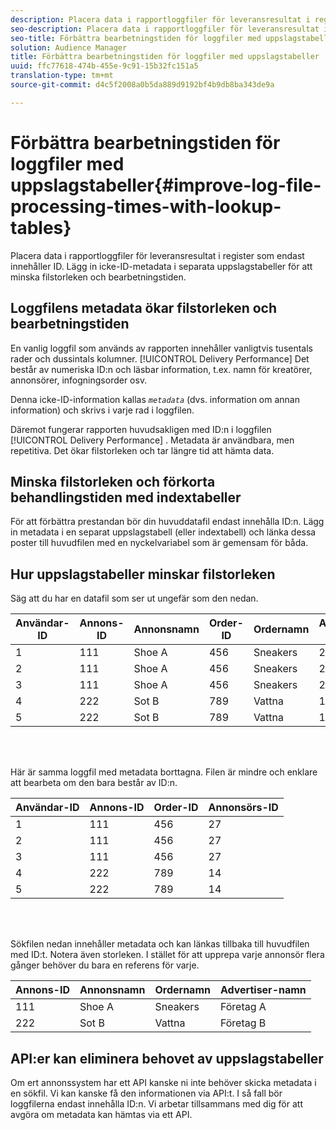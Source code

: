 ```yaml
---
description: Placera data i rapportloggfiler för leveransresultat i register som endast innehåller ID. Lägg in icke-ID-metadata i separata uppslagstabeller för att minska filstorleken och bearbetningstiden.
seo-description: Placera data i rapportloggfiler för leveransresultat i register som endast innehåller ID. Lägg in icke-ID-metadata i separata uppslagstabeller för att minska filstorleken och bearbetningstiden.
seo-title: Förbättra bearbetningstiden för loggfiler med uppslagstabeller
solution: Audience Manager
title: Förbättra bearbetningstiden för loggfiler med uppslagstabeller
uuid: ffc77618-474b-455e-9c91-15b32fc151a5
translation-type: tm+mt
source-git-commit: d4c5f2008a0b5da889d9192bf4b9db8ba343de9a

---
```



# Förbättra bearbetningstiden för loggfiler med uppslagstabeller{#improve-log-file-processing-times-with-lookup-tables}

Placera data i rapportloggfiler för leveransresultat i register som endast innehåller ID. Lägg in icke-ID-metadata i separata uppslagstabeller för att minska filstorleken och bearbetningstiden.

<!-- 

c_lookup_tables.xml

 -->

## Loggfilens metadata ökar filstorleken och bearbetningstiden

En vanlig loggfil som används av rapporten innehåller vanligtvis tusentals rader och dussintals kolumner. [!UICONTROL Delivery Performance] Det består av numeriska ID:n och läsbar information, t.ex. namn för kreatörer, annonsörer, infogningsorder osv.

Denna icke-ID-information kallas *`metadata`* (dvs. information om annan information) och skrivs i varje rad i loggfilen.

Däremot fungerar rapporten huvudsakligen med ID:n i loggfilen [!UICONTROL Delivery Performance] . Metadata är användbara, men repetitiva. Det ökar filstorleken och tar längre tid att hämta data.

## Minska filstorleken och förkorta behandlingstiden med indextabeller

För att förbättra prestandan bör din huvuddatafil endast innehålla ID:n. Lägg in metadata i en separat uppslagstabell (eller indextabell) och länka dessa poster till huvudfilen med en nyckelvariabel som är gemensam för båda.

## Hur uppslagstabeller minskar filstorleken

Säg att du har en datafil som ser ut ungefär som den nedan.

| Användar-ID | Annons-ID | Annonsnamn | Order-ID | Ordernamn | Annonsörs-ID | Advertiser-namn |
|---|---|---|---|---|---|---|
| 1 | 111 | Shoe A | 456 | Sneakers | 27 | Företag A |
| 2 | 111 | Shoe A | 456 | Sneakers | 27 | Företag A |
| 3 | 111 | Shoe A | 456 | Sneakers | 27 | Företag A |
| 4 | 222 | Sot B | 789 | Vattna | 14 | Företag B |
| 5 | 222 | Sot B | 789 | Vattna | 14 | Företag B |

<br> 

Här är samma loggfil med metadata borttagna. Filen är mindre och enklare att bearbeta om den bara består av ID:n.

| Användar-ID | Annons-ID | Order-ID | Annonsörs-ID |
|---|---|---|---|
| 1 | 111 | 456 | 27 |
| 2 | 111 | 456 | 27 |
| 3 | 111 | 456 | 27 |
| 4 | 222 | 789 | 14 |
| 5 | 222 | 789 | 14 |

<br> 

Sökfilen nedan innehåller metadata och kan länkas tillbaka till huvudfilen med ID:t. Notera även storleken. I stället för att upprepa varje annonsör flera gånger behöver du bara en referens för varje.

| Annons-ID | Annonsnamn | Ordernamn | Advertiser-namn |
|---|---|---|---|
| 111 | Shoe A | Sneakers | Företag A |
| 222 | Sot B | Vattna | Företag B |

## API:er kan eliminera behovet av uppslagstabeller

Om ert annonssystem har ett API kanske ni inte behöver skicka metadata i en sökfil. Vi kan kanske få den informationen via API:t. I så fall bör loggfilerna endast innehålla ID:n. Vi arbetar tillsammans med dig för att avgöra om metadata kan hämtas via ett API.